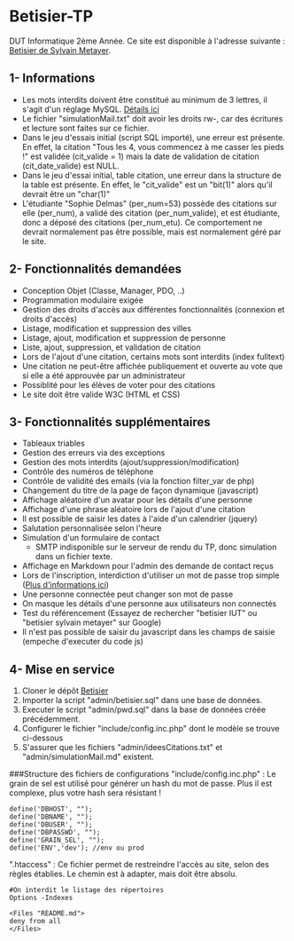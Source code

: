# Betisier-TP

DUT Informatique 2ème Année. Ce site est disponible à l'adresse suivante : [Betisier de Sylvain Metayer](http://www.betisier.sylvainmetayer.fr).

## 1- Informations
- Les mots interdits doivent être constitué au minimum de 3 lettres, il s'agit d'un réglage MySQL. [Détails ici](http://stackoverflow.com/a/17797003)
- Le fichier "simulationMail.txt" doit avoir les droits rw-, car des écritures et lecture sont faites sur ce fichier.
- Dans le jeu d'essais initial (script SQL importé), une erreur est présente. En effet, la citation "Tous les 4, vous commencez à me casser les pieds !" est validée (cit_valide = 1) mais la date de validation de citation (cit_date_valide) est NULL.
- Dans le jeu d'essai initial, table citation, une erreur dans la structure de la table est présente. En effet, le "cit_valide" est un "bit(1)" alors qu'il devrait être un "char(1)"
- L'étudiante "Sophie Delmas" (per_num=53) possède des citations sur elle (per_num), a validé des citation (per_num_valide), et est étudiante, donc a déposé des citations (per_num_etu). Ce comportement ne devrait normalement pas être possible, mais est normalement géré par le site.

## 2- Fonctionnalités demandées
- Conception Objet (Classe, Manager, PDO, ..)
- Programmation modulaire exigée
- Gestion des droits d'accès aux différentes fonctionnalités (connexion et droits d'accès)
- Listage, modification et suppression des villes
- Listage, ajout, modification et suppression de personne
- Liste, ajout, suppression, et validation de citation
- Lors de l'ajout d'une citation, certains mots sont interdits (index fulltext)
- Une citation ne peut-être affichée publiquement et ouverte au vote que si elle a été approuvée par un administrateur
- Possiblité pour les élèves de voter pour des citations
- Le site doit être valide W3C (HTML et CSS)

## 3- Fonctionnalités supplémentaires

- Tableaux triables
- Gestion des erreurs via des exceptions
- Gestion des mots interdits (ajout/suppression/modification)
- Contrôle des numéros de téléphone
- Contrôle de validité des emails (via la fonction filter_var de php)
- Changement du titre de la page de façon dynamique (javascript)
- Affichage aléatoire d'un avatar pour les détails d'une personne
- Affichage d'une phrase aléatoire lors de l'ajout d'une citation
- Il est possible de saisir les dates à l'aide d'un calendrier (jquery)
- Salutation personnalisée selon l'heure
- Simulation d'un formulaire de contact
  - SMTP indisponible sur le serveur de rendu du TP, donc simulation dans un fichier texte.
- Affichage en Markdown pour l'admin des demande de contact reçus
- Lors de l'inscription, interdiction d'utiliser un mot de passe trop simple ([Plus d'informations ici](http://goo.gl/YP4xEh))
- Une personne connectée peut changer son mot de passe
- On masque les détails d'une personne aux utilisateurs non connectés
- Test du référencement (Essayez de rechercher "betisier IUT" ou "betisier sylvain metayer" sur Google)
- Il n'est pas possible de saisir du javascript dans les champs de saisie (empeche d'executer du code js)

## 4- Mise en service
1. Cloner le dépôt [Betisier](https://github.com/sylvainmetayer/Betisier-TP)
2. Importer la script "admin/betisier.sql" dans une base de données.
2. Executer le script "admin/pwd.sql" dans la base de données créée précédemment.
3. Configurer le fichier "include/config.inc.php" dont le modèle se trouve ci-dessous
4. S'assurer que les fichiers "admin/ideesCitations.txt" et "admin/simulationMail.md" existent.

###Structure des fichiers de configurations
"include/config.inc.php" : Le grain de sel est utilisé pour générer un hash du mot de passe. Plus il est complexe, plus votre hash sera résistant !
```
define('DBHOST', "");
define('DBNAME', "");
define('DBUSER', "");
define('DBPASSWD', "");
define('GRAIN_SEL', "");
define('ENV','dev'); //env ou prod
```

".htaccess" : Ce fichier permet de restreindre l'accès au site, selon des règles établies. Le chemin est à adapter, mais doit être absolu.
```
#On interdit le listage des répertoires
Options -Indexes

<Files "README.md">
deny from all
</Files>
```
